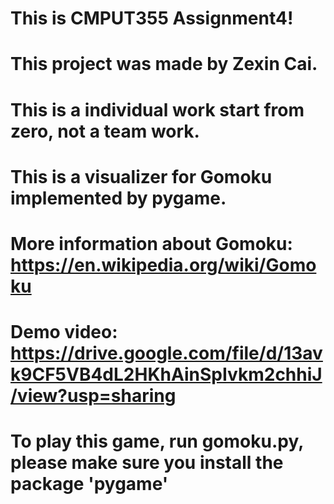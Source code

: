 # This is CMPUT355 Assignment4!
# This project was made by Zexin Cai.
# This is a individual work start from zero, not a team work.
# This is a visualizer for Gomoku implemented by pygame.
# More information about Gomoku: https://en.wikipedia.org/wiki/Gomoku
# Demo video: https://drive.google.com/file/d/13avk9CF5VB4dL2HKhAinSpIvkm2chhiJ/view?usp=sharing
# To play this game, run gomoku.py, please make sure you install the package 'pygame'
